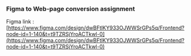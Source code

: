 ### Figma to Web-page conversion assignment

Figma link : [https://www.figma.com/design/dwBFtlKY933OJWWSrGPs5q/Frontend?node-id=1-140&t=t9TZRSjYroACTkwl-0](https://www.figma.com/design/dwBFtlKY933OJWWSrGPs5q/Frontend?node-id=1-140&t=t9TZRSjYroACTkwl-0)
